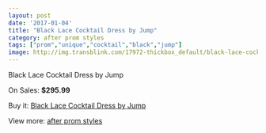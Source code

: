 ```yaml
---
layout: post
date: '2017-01-04'
title: "Black Lace Cocktail Dress by Jump"
category: after prom styles
tags: ["prom","unique","cocktail","black","jump"]
image: http://img.transblink.com/17972-thickbox_default/black-lace-cocktail-dress-by-jump.jpg
---
```

Black Lace Cocktail Dress by Jump

On Sales: **$295.99**
<a href="https://www.transblink.com/en/after-prom-styles/5636-black-lace-cocktail-dress-by-jump.html"><amp-img layout="responsive" width="600" height="600" src="//img.transblink.com/17972-thickbox_default/black-lace-cocktail-dress-by-jump.jpg" alt="Black Lace Cocktail Dress by Jump 0" /></a>
<a href="https://www.transblink.com/en/after-prom-styles/5636-black-lace-cocktail-dress-by-jump.html"><amp-img layout="responsive" width="600" height="600" src="//img.transblink.com/17974-thickbox_default/black-lace-cocktail-dress-by-jump.jpg" alt="Black Lace Cocktail Dress by Jump 1" /></a>
<a href="https://www.transblink.com/en/after-prom-styles/5636-black-lace-cocktail-dress-by-jump.html"><amp-img layout="responsive" width="600" height="600" src="//img.transblink.com/17973-thickbox_default/black-lace-cocktail-dress-by-jump.jpg" alt="Black Lace Cocktail Dress by Jump 2" /></a>

Buy it: [Black Lace Cocktail Dress by Jump](https://www.transblink.com/en/after-prom-styles/5636-black-lace-cocktail-dress-by-jump.html "Black Lace Cocktail Dress by Jump")

View more: [after prom styles](https://www.transblink.com/en/55-after-prom-styles "after prom styles")
